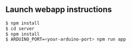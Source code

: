 ## Launch webapp instructions

```bash
$ npm install
$ cd server
$ npm install
$ ARDUINO_PORT=<your-arduino-port> npm run app
```
